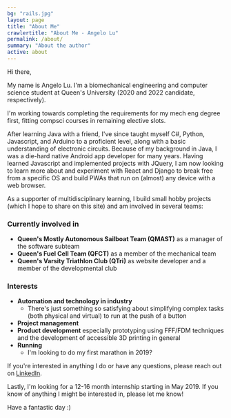 ```yaml
---
bg: "rails.jpg"
layout: page
title: "About Me"
crawlertitle: "About Me - Angelo Lu"
permalink: /about/
summary: "About the author"
active: about
---
```

Hi there,

My name is Angelo Lu. I'm a biomechanical engineering and computer science student at Queen's University (2020 and 2022 candidate, respectively). 

I'm working towards completing the requirements for my mech eng degree first, fitting compsci courses in remaining elective slots. 

After learning Java with a friend, I've since taught myself C#, Python, Javascript, and Arduino to a proficient level, along with a basic understanding of electronic circuits. Because of my background in Java, I was a die-hard native Android app developer for many years. Having learned Javascript and implemented projects with JQuery, I am now looking to learn more about and experiment with React and Django to break free from a specific OS and build PWAs that run on (almost) any device with a web browser.

As a supporter of multidisciplinary learning, I build small hobby projects (which I hope to share on this site) and am involved in several teams:

### Currently involved in
* **Queen's Mostly Autonomous Sailboat Team (QMAST)** as a manager of the software subteam
* **Queen's Fuel Cell Team (QFCT)** as a member of the mechanical team
* **Queen's Varsity Triathlon Club (QTri)** as website developer and a member of the developmental club

### Interests
* **Automation and technology in industry** 
  * There's just something so satisfying about simplifying complex tasks (both physical and virtual) to run at the push of a button
* **Project management**
* **Product development**  especially prototyping using FFF/FDM techniques and the development of accessible 3D printing in general
* **Running** 
  * I'm looking to do my first marathon in 2019?

If you're interested in anything I do or have any questions, please reach out on [LinkedIn](https://linkedin.com/in/angelolu/).

Lastly, I'm looking for a 12-16 month internship starting in May 2019. If you know of anything I might be interested in, please let me know!

Have a fantastic day :)
